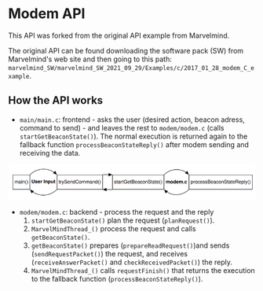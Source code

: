 # Modem API 

This API was forked from  the original API example from Marvelmind. 

The original API can be found downloading the software pack (SW) from Marvelmind's web site and then going to this path: `marvelmind_SW/marvelmind_SW_2021_09_29/Examples/c/2017_01_28_modem_C_example`.

## How the API works

* `main/main.c`: frontend - asks the user (desired action, beacon adress, command to send) - and leaves the rest to `modem/modem.c` (calls `startGetBeaconState()`). The normal execution is returned again to the fallback function `processBeaconStateReply()` after modem sending and receiving the data. 

![](../../../img/main.png)

* `modem/modem.c`: backend - process the request and the reply
    1. `startGetBeaconState()` plan the request (`planRequest()`). 
    2. `MarvelMindThread_()` process the request and calls `getBeaconState()`.
    3. `getBeaconState()` prepares (`prepareReadRequest()`)and sends (`sendRequestPacket()`) the request, and receives (`receiveAnswerPacket()` and `checkReceivedPacket()`) the reply. 
    4. `MarvelMindThread_()` calls `requestFinish()` that returns the execution to the fallback function (`processBeaconStateReply()`). 